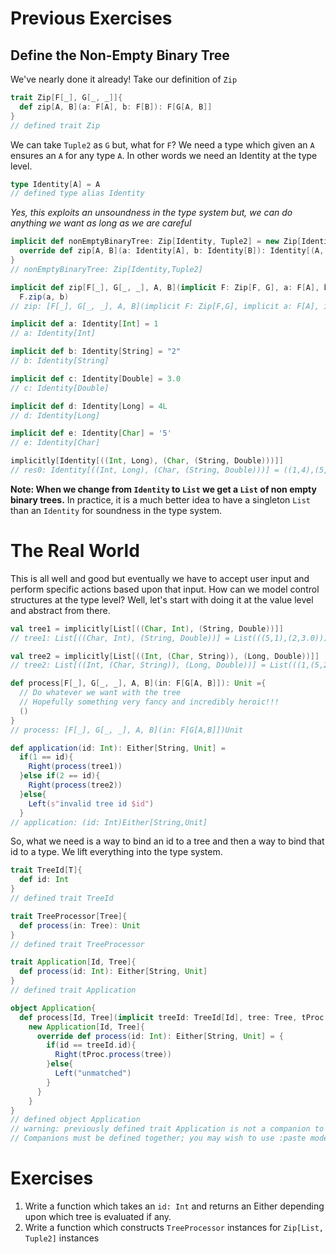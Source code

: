 # Previous Exercises
## Define the Non-Empty Binary Tree
We've nearly done it already! Take our definition of `Zip`
```scala
trait Zip[F[_], G[_, _]]{
  def zip[A, B](a: F[A], b: F[B]): F[G[A, B]]
}
// defined trait Zip
```
We can take `Tuple2` as `G` but, what for `F`? We need a type which given an `A` ensures an `A` for any type `A`. In other words we need an Identity at the type level.
```scala
type Identity[A] = A
// defined type alias Identity
```
*Yes, this exploits an unsoundness in the type system but, we can do anything we want as long as we are careful*
```scala
implicit def nonEmptyBinaryTree: Zip[Identity, Tuple2] = new Zip[Identity, Tuple2]{
  override def zip[A, B](a: Identity[A], b: Identity[B]): Identity[(A, B)] = (a, b)
}
// nonEmptyBinaryTree: Zip[Identity,Tuple2]

implicit def zip[F[_], G[_, _], A, B](implicit F: Zip[F, G], a: F[A], b: F[B]): F[G[A, B]] =
  F.zip(a, b)
// zip: [F[_], G[_, _], A, B](implicit F: Zip[F,G], implicit a: F[A], implicit b: F[B])F[G[A,B]]

implicit def a: Identity[Int] = 1
// a: Identity[Int]

implicit def b: Identity[String] = "2"
// b: Identity[String]

implicit def c: Identity[Double] = 3.0
// c: Identity[Double]

implicit def d: Identity[Long] = 4L
// d: Identity[Long]

implicit def e: Identity[Char] = '5'
// e: Identity[Char]

implicitly[Identity[((Int, Long), (Char, (String, Double)))]]
// res0: Identity[((Int, Long), (Char, (String, Double)))] = ((1,4),(5,(2,3.0)))
```
__Note: When we change from `Identity` to `List` we get a `List` of non empty binary trees.__ In practice, it is a much better idea to have a singleton `List` than an `Identity` for soundness in the type system.



# The Real World
This is all well and good but eventually we have to accept user input and perform specific actions based upon that input. How can we model control structures at the type level? Well, let's start with doing it at the value level and abstract from there.
```scala
val tree1 = implicitly[List[((Char, Int), (String, Double))]]
// tree1: List[((Char, Int), (String, Double))] = List(((5,1),(2,3.0)))

val tree2 = implicitly[List[((Int, (Char, String)), (Long, Double))]]
// tree2: List[((Int, (Char, String)), (Long, Double))] = List(((1,(5,2)),(4,3.0)))

def process[F[_], G[_, _], A, B](in: F[G[A, B]]): Unit ={
  // Do whatever we want with the tree
  // Hopefully something very fancy and incredibly heroic!!!
  ()
}
// process: [F[_], G[_, _], A, B](in: F[G[A,B]])Unit

def application(id: Int): Either[String, Unit] =
  if(1 == id){
    Right(process(tree1))
  }else if(2 == id){
    Right(process(tree2))
  }else{
    Left(s"invalid tree id $id")
  }
// application: (id: Int)Either[String,Unit]
```
So, what we need is a way to bind an id to a tree and then a way to bind that id to a type. We lift everything into the type system.
```scala
trait TreeId[T]{
  def id: Int
}
// defined trait TreeId

trait TreeProcessor[Tree]{
  def process(in: Tree): Unit
}
// defined trait TreeProcessor

trait Application[Id, Tree]{
  def process(id: Int): Either[String, Unit]
}
// defined trait Application

object Application{
  def process[Id, Tree](implicit treeId: TreeId[Id], tree: Tree, tProc: TreeProcessor[Tree]): Application[Id, Tree] =
    new Application[Id, Tree]{
      override def process(id: Int): Either[String, Unit] = {
        if(id == treeId.id){
          Right(tProc.process(tree))
        }else{
          Left("unmatched")
        }
      }
    }
}
// defined object Application
// warning: previously defined trait Application is not a companion to object Application.
// Companions must be defined together; you may wish to use :paste mode for this.
```

# Exercises
1. Write a function which takes an `id: Int` and returns an Either depending upon which tree is evaluated if any.
2. Write a function which constructs `TreeProcessor` instances for `Zip[List, Tuple2]` instances
